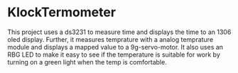 # KlockTermometer
This project uses a ds3231 to measure time and displays the time to an 1306 oled display. Further, it measures temprature with a analog temprature module and displays a mapped value to a 9g-servo-motor. It also uses an RBG LED to make it easy to see if the temperature is suitable for work by turning on a green light when the temp is comfortable.
